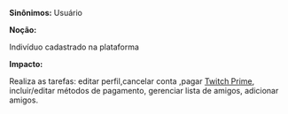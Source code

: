 **Sinônimos:**
Usuário

**Noção:**

Indivíduo cadastrado na plataforma

**Impacto:**

Realiza as tarefas: editar perfil,cancelar conta ,pagar [Twitch Prime](Twitch-Prime), incluir/editar métodos de pagamento, gerenciar lista de amigos, adicionar amigos.